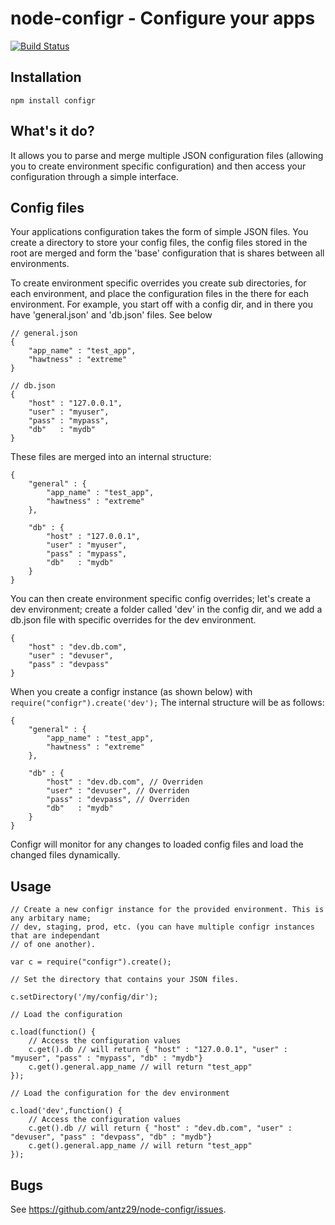 # node-configr - Configure your apps

[![Build Status](https://secure.travis-ci.org/antz29/node-configr.png?branch=master)](http://travis-ci.org/antz29/node-configr)

## Installation

    npm install configr

## What's it do?

It allows you to parse and merge multiple JSON configuration files (allowing 
you to create environment specific configuration) and then access your configuration
through a simple interface.

## Config files

Your applications configuration takes the form of simple JSON files. You create a directory
to store your config files, the config files stored in the root are merged and form the 'base'
configuration that is shares between all environments.

To create environment specific overrides you create sub directories, for each environment, and
place the configuration files in the there for each environment. For example, you start off with a
config dir, and in there you have 'general.json' and 'db.json' files. See below

    // general.json
    {
        "app_name" : "test_app",
        "hawtness" : "extreme"
    }

    // db.json
    {
        "host" : "127.0.0.1",
        "user" : "myuser",
        "pass" : "mypass",
        "db"   : "mydb"
    }

These files are merged into an internal structure:

    {
        "general" : {
            "app_name" : "test_app",
            "hawtness" : "extreme"
        },

        "db" : {
            "host" : "127.0.0.1",
            "user" : "myuser",
            "pass" : "mypass",
            "db"   : "mydb"
        }
    }

You can then create environment specific config overrides; let's create a dev environment; create 
a folder called 'dev' in the config dir, and we add a db.json file with specific overrides for 
the dev environment. 

    {
        "host" : "dev.db.com",
        "user" : "devuser",
        "pass" : "devpass"
    }

When you create a configr instance (as shown below) with `require("configr").create('dev');` 
The internal structure will be as follows:

    {
        "general" : {
            "app_name" : "test_app",
            "hawtness" : "extreme"
        },

        "db" : {
            "host" : "dev.db.com", // Overriden
            "user" : "devuser", // Overriden
            "pass" : "devpass", // Overriden
            "db"   : "mydb"
        }
    }

Configr will monitor for any changes to loaded config files and load the changed files dynamically.

## Usage

    // Create a new configr instance for the provided environment. This is any arbitary name; 
    // dev, staging, prod, etc. (you can have multiple configr instances that are independant 
    // of one another).

    var c = require("configr").create();

    // Set the directory that contains your JSON files.

    c.setDirectory('/my/config/dir');
	
    // Load the configuration

    c.load(function() {
        // Access the configuration values
        c.get().db // will return { "host" : "127.0.0.1", "user" : "myuser", "pass" : "mypass", "db" : "mydb"}
        c.get().general.app_name // will return "test_app"
    });

    // Load the configuration for the dev environment

    c.load('dev',function() {
        // Access the configuration values
        c.get().db // will return { "host" : "dev.db.com", "user" : "devuser", "pass" : "devpass", "db" : "mydb"}
        c.get().general.app_name // will return "test_app"
    });


## Bugs

See <https://github.com/antz29/node-configr/issues>.
